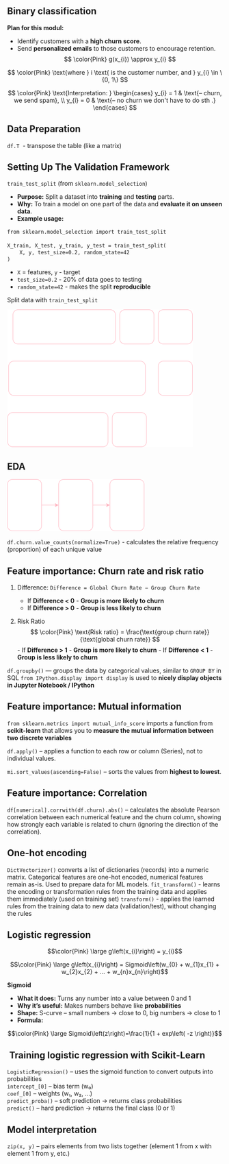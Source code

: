 ## Binary classification

**Plan for this modul:**
- Identify customers with a **high churn score**.
- Send **personalized emails** to those customers to encourage retention.
$$
\color{Pink} g(x_{i}) \approx y_{i} 
$$

$$
\color{Pink} \text{where } i \text{ is the customer number, and } y_{i} \in \{0, 1\}
$$

$$
\color{Pink} 
\text{Interpretation: }
\begin{cases}
y_{i} = 1 & \text{– churn, we send spam}, \\
y_{i} = 0 & \text{– no churn we don't have to do sth .}
\end{cases}
$$

## Data Preparation
`df.T`  - transpose the table (like a matrix)

## Setting Up The Validation Framework

`train_test_split` (from `sklearn.model_selection`)
- **Purpose:** Split a dataset into **training** and **testing** parts.
- **Why:** To train a model on one part of the data and **evaluate it on unseen data**.
- **Example usage:**
```
from sklearn.model_selection import train_test_split

X_train, X_test, y_train, y_test = train_test_split(
    X, y, test_size=0.2, random_state=42
)
```

- `X` = features, `y` - target
- `test_size=0.2` - 20% of data goes to testing
- `random_state=42` - makes the split **reproducible**

Split data with `train_test_split`

![division](img/division.drawio.png)

## EDA
![eda](img/EDA.drawio.png)

`df.churn.value_counts(normalize=True)` - calculates the relative frequency (proportion) of each unique value

## Feature importance: Churn rate and risk ratio

1. Difference:
	`Difference = Global Churn Rate − Group Churn Rate`
    - If **Difference < 0** - **Group is more likely to churn**
    - If **Difference > 0** - **Group is less likely to churn**

2. Risk Ratio
$$
\color{Pink} \text{Risk ratio} = \frac{\text{group churn rate}}{\text{global churn rate}}
$$
		- If **Difference > 1** - **Group is more likely to churn**
		- If **Difference < 1** - **Group is less likely to churn**

`df.groupby()` — groups the data by categorical values, similar to `GROUP BY` in SQL
`from IPython.display import display` is used to **nicely display objects in Jupyter Notebook / IPython**

## Feature importance: Mutual information

`from sklearn.metrics import mutual_info_score` imports a function from **scikit-learn** that allows you to **measure the mutual information between two discrete variables**

`df.apply()` – applies a function to each row or column (Series), not to individual values.


`mi.sort_values(ascending=False)` – sorts the values from **highest to lowest**.

## Feature importance: Correlation

`df[numerical].corrwith(df.churn).abs()` – calculates the absolute Pearson correlation between each numerical feature and the churn column, showing how strongly each variable is related to churn (ignoring the direction of the correlation).

## One-hot encoding

`DictVectorizer()` converts a list of dictionaries (records) into a numeric matrix. 
Categorical features are one-hot encoded, numerical features remain as-is. 
Used to prepare data for ML models.
`fit_transform()` - learns the encoding or transformation rules from the training data and applies them immediately (used on training set)
`transform()` - applies the learned rules from the training data to new data (validation/test), without changing the rules

## Logistic regression
 $$\color{Pink} \large g\left(x_{i}\right) = y_{i}$$

$$\color{Pink} \large g\left(x_{i}\right) = Sigmoid\left(w_{0} + w_{1}x_{1} + w_{2}x_{2} + ... + w_{n}x_{n}\right)$$

**Sigmoid**
- **What it does:** Turns any number into a value between 0 and 1
- **Why it’s useful:** Makes numbers behave like **probabilities**
- **Shape:** S-curve – small numbers → close to 0, big numbers → close to 1
- **Formula:**

$$\color{Pink} \large Sigmoid\left(z\right)=\frac{1}{1 + exp\left( -z \right)}$$

##  Training logistic regression with Scikit-Learn
`LogisticRegression()` – uses the sigmoid function to convert outputs into probabilities  
`intercept_[0]` – bias term (w₀)  
`coef_[0]` – weights (w₁, w₂, …)  
`predict_proba()` – soft prediction → returns class probabilities  
`predict()` – hard prediction → returns the final class (0 or 1)

## Model interpretation
`zip(x, y)` – pairs elements from two lists together (element 1 from x with element 1 from y, etc.)
